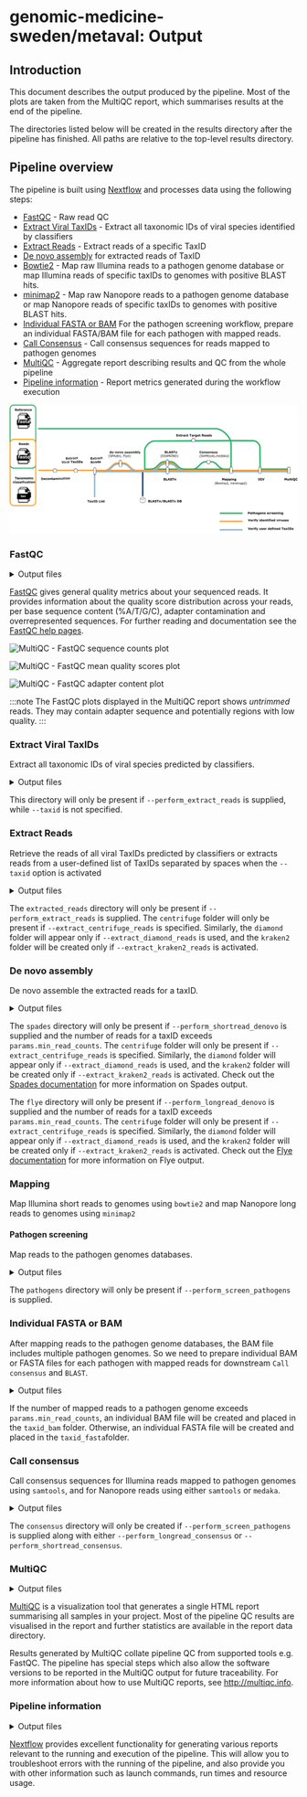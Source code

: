 # genomic-medicine-sweden/metaval: Output

## Introduction

This document describes the output produced by the pipeline. Most of the plots are taken from the MultiQC report, which summarises results at the end of the pipeline.

The directories listed below will be created in the results directory after the pipeline has finished. All paths are relative to the top-level results directory.

<!-- TODO nf-core: Write this documentation describing your workflow's output -->

## Pipeline overview

The pipeline is built using [Nextflow](https://www.nextflow.io/) and processes data using the following steps:

- [FastQC](#fastqc) - Raw read QC
- [Extract Viral TaxIDs](#Extract-Viral-TaxIDs) - Extract all taxonomic IDs of viral species identified by classifiers
- [Extract Reads](#Extract-Reads) - Extract reads of a specific TaxID
- [De novo assembly](#De-novo-assembly) for extracted reads of TaxID
- [Bowtie2](#Mapping) - Map raw Illumina reads to a pathogen genome database or map Illumina reads of specific taxIDs to genomes with positive BLAST hits.
- [minimap2](#Mapping) - Map raw Nanopore reads to a pathogen genome database or map Nanopore reads of specific taxIDs to genomes with positive BLAST hits.
- [Individual FASTA or BAM](#Individual-FASTA-or-BAM) For the pathogen screening workflow, prepare an individual FASTA/BAM file for each pathogen with mapped reads.
- [Call Consensus](#Call-Consensus) - Call consensus sequences for reads mapped to pathogen genomes
- [MultiQC](#multiqc) - Aggregate report describing results and QC from the whole pipeline
- [Pipeline information](#pipeline-information) - Report metrics generated during the workflow execution

![](images/metaval_pipeline_metromap.png)

### FastQC

<details markdown="1">
<summary>Output files</summary>

- `fastqc/`
  - `*_fastqc.html`: FastQC report containing quality metrics.
  - `*_fastqc.zip`: Zip archive containing the FastQC report, tab-delimited data file and plot images.

</details>

[FastQC](http://www.bioinformatics.babraham.ac.uk/projects/fastqc/) gives general quality metrics about your sequenced reads. It provides information about the quality score distribution across your reads, per base sequence content (%A/T/G/C), adapter contamination and overrepresented sequences. For further reading and documentation see the [FastQC help pages](http://www.bioinformatics.babraham.ac.uk/projects/fastqc/Help/).

![MultiQC - FastQC sequence counts plot](images/mqc_fastqc_counts.png)

![MultiQC - FastQC mean quality scores plot](images/mqc_fastqc_quality.png)

![MultiQC - FastQC adapter content plot](images/mqc_fastqc_adapter.png)

:::note
The FastQC plots displayed in the MultiQC report shows _untrimmed_ reads. They may contain adapter sequence and potentially regions with low quality.
:::

### Extract Viral TaxIDs

Extract all taxonomic IDs of viral species predicted by classifiers.

<details markdown="1">
<summary>Output files</summary>

- `viral_taxids/`
  - `<sample_id>_centrifuge_viral_taxids.tsv`
  - `<sample_id>_diamond_viral_taxids.tsv`
  - `<sample_id>_kraken2_viral_taxids.tsv`

</details>

This directory will only be present if `--perform_extract_reads` is supplied, while `--taxid` is not specified.

### Extract Reads

Retrieve the reads of all viral TaxIDs predicted by classifiers or extracts reads from a user-defined list of TaxIDs separated by spaces when the `--taxid` option is activated

<details markdown="1">
<summary>Output files</summary>

- `extracted_reads/`
  - `centrifuge/`
    - `<sample_id>_<taxID>.extracted_centrifuge.fastq` : Reads assigned to certain TaxID by `Centrifuge`.
  - `diamond/`
    - `<sample_id>_<taxID>.extracted_diamond.fastq` : Reads assigned to certain TaxID by `DIAMOND`.
  - `kraken2/`
    - `<sample_id>_<taxID>.extracted_kraken2.fastq` : Reads assigned to certain TaxID by `Kraken2`.

</details>

The `extracted_reads` directory will only be present if `--perform_extract_reads` is supplied. The `centrifuge` folder will only be present if `--extract_centrifuge_reads` is specified. Similarly, the `diamond` folder will appear only if `--extract_diamond_reads` is used, and the `kraken2` folder will be created only if `--extract_kraken2_reads` is activated.

### De novo assembly

De novo assemble the extracted reads for a taxID.

<details markdown="1">
<summary>Output files</summary>

- `spades/`

  - `centrifuge/`
    - `<sample_id>_<taxID>.contigs.fa.gz`: FASTA file containing the resulting contigs.
    - `<sample_id>_<taxID>.scaffolds.fa.gz`: FASTA file containing the resulting scaffolds.
  - `diamond/`
    - `<sample_id>_<taxID>.contigs.fa.gz`
    - `<sample_id>_<taxID>.scaffolds.fa.gz`
  - `kraken2/`
    - `<sample_id>_<taxID>.contigs.fa.gz`
    - `<sample_id>_<taxID>.scaffolds.fa.gz`

- `flye/`
  - `*.fasta.gz`: Final assembly in fasta format.
  - `*.log`: Log file summarizing steps and intermediate results.

</details>

The `spades` directory will only be present if `--perform_shortread_denovo` is supplied and the number of reads for a taxID exceeds `params.min_read_counts`. The `centrifuge` folder will only be present if `--extract_centrifuge_reads` is specified. Similarly, the `diamond` folder will appear only if `--extract_diamond_reads` is used, and the `kraken2` folder will be created only if `--extract_kraken2_reads` is activated. Check out the [Spades documentation](https://ablab.github.io/spades/) for more information on Spades output.

The `flye` directory will only be present if `--perform_longread_denovo` is supplied and the number of reads for a taxID exceeds `params.min_read_counts`. The `centrifuge` folder will only be present if `--extract_centrifuge_reads` is specified. Similarly, the `diamond` folder will appear only if `--extract_diamond_reads` is used, and the `kraken2` folder will be created only if `--extract_kraken2_reads` is activated. Check out the [Flye documentation](https://github.com/fenderglass/Flye/blob/flye/docs/USAGE.md) for more information on Flye output.

### Mapping

Map Illumina short reads to genomes using `bowtie2` and map Nanopore long reads to genomes using `minimap2`

#### Pathogen screening

Map reads to the pathogen genomes databases.

<details markdown="1">
<summary>Output files</summary>

- `pathogens/`
  - `bowtie2/`
    - `align/`
      - `<sample_id>_aligned_pathogens_genome_sorted.bam`: BAM file containing short reads that aligned against the user-supplied pathogens genomes
      - `<sample_id>_aligned_pathogens_genome_sorted.bam.bai`: Index of the bam file.
    - `build/`
      - `bowtie2/*.bt2l`: Bowtie2 indices of reference pathogens genome
  - `minimap2/`
    - `align/`
      - `<sample_id>_aligned_pathogens_genome_sorted.bam`: BAM file containing long reads that aligned against the user-supplied pathogens genomes
      - `<sample_id>_aligned_pathogens_genome_sorted.bam.bai`: Index of the bam file.
    - `index/`
      - `*.mmi`: Minimap2 indicies of reference pathogens genomes

</details>

The `pathogens` directory will only be present if `--perform_screen_pathogens` is supplied.

### Individual FASTA or BAM

After mapping reads to the pathogen genome databases, the BAM file includes multiple pathogen genomes. So we need to prepare individual BAM or FASTA files for each pathogen with mapped reads for downstream `Call consensus` and `BLAST`.

<details markdown="1">
<summary>Output files</summary>

- `pathogens/`
  - `taxid_bam/`
    - `<sample_id>_<taxID>_sorted.bam`
    - `<sample_id>_<taxID>_sorted.bam.bai`
  - `taxid_fasta/`
    - `<sample_id>_<taxID>.fasta.gz`

</details>

If the number of mapped reads to a pathogen genome exceeds `params.min_read_counts`, an individual BAM file will be created and placed in the `taxid_bam` folder. Otherwise, an individual FASTA file will be created and placed in the `taxid_fasta`folder.

### Call consensus

Call consensus sequences for Illumina reads mapped to pathogen genomes using `samtools`, and for Nanopore reads using either `samtools` or `medaka`.

<details markdown="1">
<summary>Output files</summary>

- `pathogens/`
  - `consensus`
    - `<sample_id>_<taxID>.fasta`: Consensus sequences.

</details>

The `consensus` directory will only be created if `--perform_screen_pathogens` is supplied along with either `--perform_longread_consensus` or `--perform_shortread_consensus`.

### MultiQC

<details markdown="1">
<summary>Output files</summary>

- `multiqc/`
  - `multiqc_report.html`: a standalone HTML file that can be viewed in your web browser.
  - `multiqc_data/`: directory containing parsed statistics from the different tools used in the pipeline.
  - `multiqc_plots/`: directory containing static images from the report in various formats.

</details>

[MultiQC](http://multiqc.info) is a visualization tool that generates a single HTML report summarising all samples in your project. Most of the pipeline QC results are visualised in the report and further statistics are available in the report data directory.

Results generated by MultiQC collate pipeline QC from supported tools e.g. FastQC. The pipeline has special steps which also allow the software versions to be reported in the MultiQC output for future traceability. For more information about how to use MultiQC reports, see <http://multiqc.info>.

### Pipeline information

<details markdown="1">
<summary>Output files</summary>

- `pipeline_info/`
  - Reports generated by Nextflow: `execution_report.html`, `execution_timeline.html`, `execution_trace.txt` and `pipeline_dag.dot`/`pipeline_dag.svg`.
  - Reports generated by the pipeline: `pipeline_report.html`, `pipeline_report.txt` and `software_versions.yml`. The `pipeline_report*` files will only be present if the `--email` / `--email_on_fail` parameter's are used when running the pipeline.
  - Reformatted samplesheet files used as input to the pipeline: `samplesheet.valid.csv`.
  - Parameters used by the pipeline run: `params.json`.

</details>

[Nextflow](https://www.nextflow.io/docs/latest/tracing.html) provides excellent functionality for generating various reports relevant to the running and execution of the pipeline. This will allow you to troubleshoot errors with the running of the pipeline, and also provide you with other information such as launch commands, run times and resource usage.
